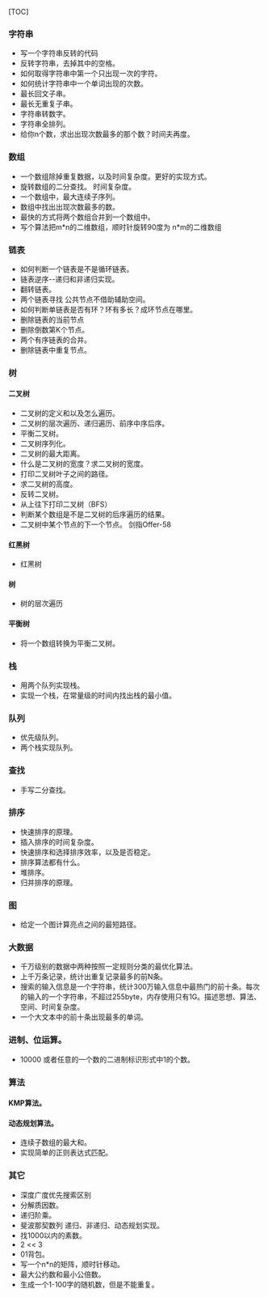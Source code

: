 [TOC]

### 字符串

* 写一个字符串反转的代码
* 反转字符串，去掉其中的空格。
* 如何取得字符串中第一个只出现一次的字符。
* 如何统计字符串中一个单词出现的次数。
* 最长回文子串。
* 最长无重复子串。
* 字符串转数字。
* 字符串全排列。
* 给你n个数，求出出现次数最多的那个数？时间夫再度。


### 数组

* 一个数组除掉重复数据，以及时间复杂度。更好的实现方式。
* 旋转数组的二分查找。 时间复杂度。
* 一个数组中，最大连续子序列。
* 数组中找出出现次数最多的数。
* 最快的方式将两个数组合并到一个数组中。
* 写个算法把m*n的二维数组，顺时针旋转90度为 n\*m的二维数组

### 链表

* 如何判断一个链表是不是循环链表。
* 链表逆序--递归和非递归实现。
* 翻转链表。
* 两个链表寻找 公共节点不借助辅助空间。
* 如何判断单链表是否有环？环有多长？成环节点在哪里。
* 删除链表的当前节点
* 删除倒数第K个节点。
* 两个有序链表的合并。
* 删除链表中重复节点。

### 树

#### 二叉树

* 二叉树的定义和以及怎么遍历。
* 二叉树的层次遍历、递归遍历、前序中序后序。
* 平衡二叉树。
* 二叉树序列化。
* 二叉树的最大距离。
* 什么是二叉树的宽度？求二叉树的宽度。
* 打印二叉树叶子之间的路径。
* 求二叉树的高度。
* 反转二叉树。
* 从上往下打印二叉树（BFS）
* 判断某个数组是不是二叉树的后序遍历的结果。
* 二叉树中某个节点的下一个节点。 剑指Offer-58

#### 红黑树

* 红黑树

#### 树

* 树的层次遍历

#### 平衡树

* 将一个数组转换为平衡二叉树。

### 栈

* 用两个队列实现栈。
* 实现一个栈，在常量级的时间内找出栈的最小值。

### 队列

* 优先级队列。
* 两个栈实现队列。

### 查找

* 手写二分查找。

### 排序

* 快速排序的原理。
* 插入排序的时间复杂度。
* 快速排序和选择排序效率，以及是否稳定。
* 排序算法都有什么。
* 堆排序。
* 归并排序的原理。


### 图

* 给定一个图计算亮点之间的最短路径。


### 大数据

* 千万级别的数据中两种按照一定规则分类的最优化算法。
* 上千万条记录，统计出重复记录最多的前N条。
* 搜索的输入信息是一个字符串，统计300万输入信息中最热门的前十条。每次的输入的一个字符串，不超过255byte，内存使用只有1G。描述思想、算法、空间、时间复杂度。
* 一个大文本中的前十条出现最多的单词。


### 进制、位运算。

* 10000 或者任意的一个数的二进制标识形式中1的个数。


### 算法

#### KMP算法。

#### 动态规划算法。

* 连续子数组的最大和。
* 实现简单的正则表达式匹配。

### 其它

* 深度广度优先搜索区别
* 分解质因数。
* 递归阶乘。
* 斐波那契数列 递归、非递归、动态规划实现。
* 找1000以内的素数。
* 2 << 3
* 01背包。
* 写一个n*n的矩阵，顺时针移动。
* 最大公约数和最小公倍数。
* 生成一个1-100字的随机数，但是不能重复。
